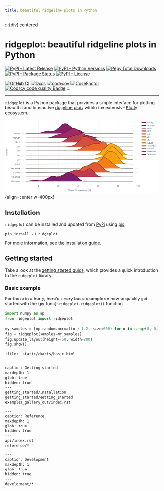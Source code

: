 ```yaml
---
title: beautiful ridgeline plots in Python
---
```


:::{div} centered
# ridgeplot: beautiful ridgeline plots in Python

[![PyPI - Latest Release](https://img.shields.io/pypi/v/ridgeplot)](https://pypi.org/project/ridgeplot/)
[![PyPI - Python Versions](https://img.shields.io/pypi/pyversions/ridgeplot)](https://pypi.org/project/ridgeplot/)
[![Pepy Total Downloads](https://img.shields.io/pepy/dt/ridgeplot)](https://pepy.tech/project/ridgeplot)
[![PyPI - Package Status](https://img.shields.io/pypi/status/ridgeplot.svg)](https://pypi.org/project/ridgeplot/)
[![PyPI - License](https://img.shields.io/pypi/l/ridgeplot)](https://github.com/tpvasconcelos/ridgeplot/blob/main/LICENSE)

[![GitHub CI](https://github.com/tpvasconcelos/ridgeplot/actions/workflows/ci.yaml/badge.svg)](https://github.com/tpvasconcelos/ridgeplot/actions/workflows/ci.yaml/)
[![Docs](https://readthedocs.org/projects/ridgeplot/badge/?version=latest&style=flat)](https://ridgeplot.readthedocs.io/en/latest/)
[![codecov](https://codecov.io/gh/tpvasconcelos/ridgeplot/branch/main/graph/badge.svg)](https://codecov.io/gh/tpvasconcelos/ridgeplot)
[![CodeFactor](https://www.codefactor.io/repository/github/tpvasconcelos/ridgeplot/badge)](https://www.codefactor.io/repository/github/tpvasconcelos/ridgeplot)
[![Codacy code quality Badge](https://app.codacy.com/project/badge/Grade/e21652ac49874b6f94ed3c9b7ac77021)](https://app.codacy.com/gh/tpvasconcelos/ridgeplot/dashboard?utm_source=gh&utm_medium=referral&utm_content=&utm_campaign=Badge_grade)
:::

-----------------

`ridgeplot` is a Python package that provides a simple interface for plotting beautiful and interactive [ridgeline plots](getting_started/getting_started.md) within the extensive [Plotly](https://plotly.com/python/) ecosystem.

![ridgeplot - beautiful ridgeline plots in Python](_static/img/hero.png){align=center w=800px}

<h2>Installation</h2>

`ridgeplot` can be installed and updated from [PyPi](https://pypi.org/project/ridgeplot/) using [pip](https://pip.pypa.io/en/stable/quickstart/):

```shell
pip install -U ridgeplot
```

For more information, see the [installation guide](getting_started/installation).

<h2>Getting started</h2>

Take a look at the [getting started guide](getting_started/getting_started), which provides a quick introduction to the `ridgeplot` library.

<h3>Basic example</h3>

For those in a hurry, here's a very basic example on how to quickly get started with the {py:func}`~ridgeplot.ridgeplot()` function.

```python
import numpy as np
from ridgeplot import ridgeplot

my_samples = [np.random.normal(n / 1.2, size=600) for n in range(8, 0, -1)]
fig = ridgeplot(samples=my_samples)
fig.update_layout(height=450, width=800)
fig.show()
```

```{raw} html
:file: _static/charts/basic.html
```

```{toctree}
---
caption: Getting started
maxdepth: 1
glob: true
hidden: true
---
getting_started/installation
getting_started/getting_started
examples_gallery_out/index.rst
```

```{toctree}
---
caption: Reference
maxdepth: 1
glob: true
hidden: true
---
api/index.rst
reference/*
```

```{toctree}
---
caption: Development
maxdepth: 1
glob: true
hidden: true
---
development/*
```
